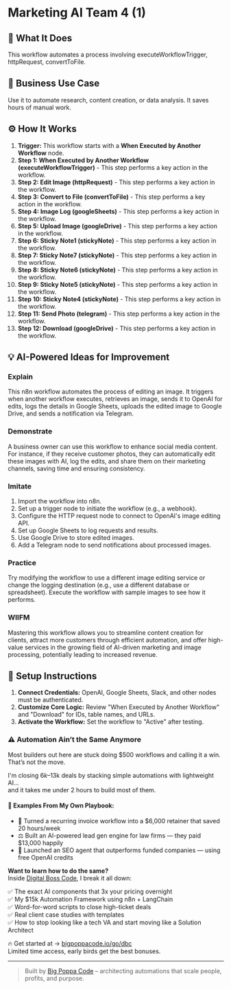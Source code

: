 # Marketing AI Team   4 (1)

## 🚀 What It Does
This workflow automates a process involving executeWorkflowTrigger, httpRequest, convertToFile.

## 💼 Business Use Case
Use it to automate research, content creation, or data analysis. It saves hours of manual work.

## ⚙️ How It Works
1.  **Trigger:** This workflow starts with a **When Executed by Another Workflow** node.
2. **Step 1: When Executed by Another Workflow (executeWorkflowTrigger)** - This step performs a key action in the workflow.
3. **Step 2: Edit Image (httpRequest)** - This step performs a key action in the workflow.
4. **Step 3: Convert to File (convertToFile)** - This step performs a key action in the workflow.
5. **Step 4: Image Log (googleSheets)** - This step performs a key action in the workflow.
6. **Step 5: Upload Image (googleDrive)** - This step performs a key action in the workflow.
7. **Step 6: Sticky Note1 (stickyNote)** - This step performs a key action in the workflow.
8. **Step 7: Sticky Note7 (stickyNote)** - This step performs a key action in the workflow.
9. **Step 8: Sticky Note6 (stickyNote)** - This step performs a key action in the workflow.
10. **Step 9: Sticky Note5 (stickyNote)** - This step performs a key action in the workflow.
11. **Step 10: Sticky Note4 (stickyNote)** - This step performs a key action in the workflow.
12. **Step 11: Send Photo (telegram)** - This step performs a key action in the workflow.
13. **Step 12: Download (googleDrive)** - This step performs a key action in the workflow.

## 💡 AI-Powered Ideas for Improvement
### Explain
This n8n workflow automates the process of editing an image. It triggers when another workflow executes, retrieves an image, sends it to OpenAI for edits, logs the details in Google Sheets, uploads the edited image to Google Drive, and sends a notification via Telegram.

### Demonstrate
A business owner can use this workflow to enhance social media content. For instance, if they receive customer photos, they can automatically edit these images with AI, log the edits, and share them on their marketing channels, saving time and ensuring consistency.

### Imitate
1. Import the workflow into n8n.
2. Set up a trigger node to initiate the workflow (e.g., a webhook).
3. Configure the HTTP request node to connect to OpenAI's image editing API.
4. Set up Google Sheets to log requests and results.
5. Use Google Drive to store edited images.
6. Add a Telegram node to send notifications about processed images.

### Practice
Try modifying the workflow to use a different image editing service or change the logging destination (e.g., use a different database or spreadsheet). Execute the workflow with sample images to see how it performs.

### WIIFM
Mastering this workflow allows you to streamline content creation for clients, attract more customers through efficient automation, and offer high-value services in the growing field of AI-driven marketing and image processing, potentially leading to increased revenue.

## 🔧 Setup Instructions
1. **Connect Credentials:** OpenAI, Google Sheets, Slack, and other nodes must be authenticated.
2. **Customize Core Logic:** Review "When Executed by Another Workflow" and "Download" for IDs, table names, and URLs.
3. **Activate the Workflow:** Set the workflow to "Active" after testing.

### ⚠️ Automation Ain’t the Same Anymore

Most builders out here are stuck doing $500 workflows and calling it a win.  
That’s not the move.  

I'm closing $6k–$13k deals by stacking simple automations with lightweight AI...  
and it takes me under 2 hours to build most of them.

#### 🧠 Examples From My Own Playbook:
- 🔁 Turned a recurring invoice workflow into a $6,000 retainer that saved 20 hours/week  
- ⚖️ Built an AI-powered lead gen engine for law firms — they paid $13,000 happily  
- 🚀 Launched an SEO agent that outperforms funded companies — using free OpenAI credits  

**Want to learn how to do the same?**  
Inside [Digital Boss Code](https://bigpoppacode.io/go/dbc), I break it all down:

✅ The exact AI components that 3x your pricing overnight  
✅ My $15k Automation Framework using n8n + LangChain  
✅ Word-for-word scripts to close high-ticket deals  
✅ Real client case studies with templates  
✅ How to stop looking like a tech VA and start moving like a Solution Architect  

🔥 Get started at → [bigpoppacode.io/go/dbc](https://bigpoppacode.io/go/dbc)  
Limited time access, early birds get the best bonuses.

---
> Built by [Big Poppa Code](https://bigpoppacode.io) – architecting automations that scale people, profits, and purpose.
